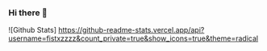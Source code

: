 ### Hi there 👋

![Github Stats] https://github-readme-stats.vercel.app/api?username=fistxzzzz&count_private=true&show_icons=true&theme=radical
